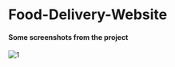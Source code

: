 # Food-Delivery-Website

#### Some screenshots from the project
![1](https://github.com/Arya4141/Food-Delivery-Website/assets/124691188/f3a639e4-70b2-49d5-8e78-360de006cc88)
